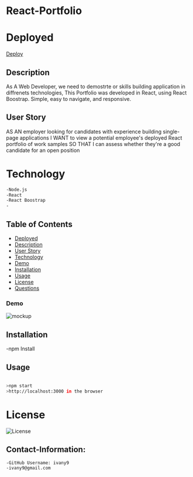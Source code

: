 # React-Portfolio 


# Deployed 
<a href="https://ivany9.github.io/reactPorfolio/">Deploy</a>

## Description

As A Web Developer, we need to demostrte or skills building application in diffrenets technologies, This Portfolio was
developed in React, using React Boostrap.
Simple, easy to navigate, and responsive.


## User Story

AS AN employer looking for candidates with experience building single-page applications
I WANT to view a potential employee's deployed React portfolio of work samples
SO THAT I can assess whether they're a good candidate for an open position


 # Technology


```bash
-Node.js
-React
-React Boostrap
-
```


## Table of Contents

- [Deployed](#Deployed)
- [Description](#Description)
- [User Story](#User-Story)
- [Technology](#technology)
- [Demo](#Demo)
- [Installation](#installation)
- [Usage](#Usage)
- [License](#license)
- [Questions](#Contact-Information)  


### Demo

![mockup](https://user-images.githubusercontent.com/83906297/137855055-1220cf11-886f-4710-bbda-e75a4217a31b.gif)


## Installation

-npm Install


## Usage
 
 ```bash

>npm start
>http://localhost:3000 in the browser

```




# License 
![License](https://img.shields.io/badge/License-MIT-blue.svg "License Badge")  



## Contact-Information:

    -GitHub Username: ivany9
    -ivany9@gmail.com
